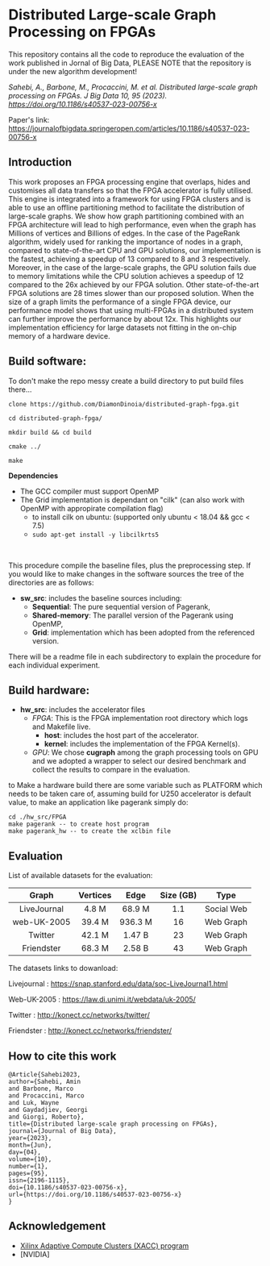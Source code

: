 # Distributed Large-scale Graph Processing on FPGAs #
This repository contains all the code to reproduce the evaluation of the work published in Jornal of Big Data, 
PLEASE NOTE that the repository is under the new algorithm development!

*Sahebi, A., Barbone, M., Procaccini, M. et al. Distributed large-scale graph processing on FPGAs. J Big Data 10, 95 (2023). https://doi.org/10.1186/s40537-023-00756-x*

Paper's link: https://journalofbigdata.springeropen.com/articles/10.1186/s40537-023-00756-x

## Introduction
This work proposes an FPGA processing engine that overlaps, hides and customises all data transfers so that the FPGA accelerator is fully utilised. This engine is integrated into a framework for using FPGA clusters and is able to use an offline partitioning method to facilitate the distribution of large-scale graphs. We show how graph partitioning combined with an FPGA architecture will lead to high performance, even when the graph has Millions of vertices and Billions of edges. In the case of the PageRank algorithm, widely used for ranking the importance of nodes in a graph, compared to state-of-the-art CPU and GPU solutions, our implementation is the fastest, achieving a speedup of 13 compared to 8 and 3 respectively. Moreover, in the case of the large-scale graphs, the GPU solution fails due to memory limitations while the CPU solution achieves a speedup of 12 compared to the 26x achieved by our FPGA solution. Other state-of-the-art FPGA solutions are 28 times slower than our proposed solution. When the size of a graph limits the performance of a single FPGA device, our performance model shows that using multi-FPGAs in a distributed system can further improve the performance by about 12x. This highlights our implementation efficiency for large datasets not fitting in the on-chip memory of a hardware device.


## Build software:
To don't make the repo messy create a build directory to put build files there...

```
clone https://github.com/DiamonDinoia/distributed-graph-fpga.git

cd distributed-graph-fpga/

mkdir build && cd build

cmake ../

make
```

**Dependencies**
* The GCC compiler must support OpenMP
* The Grid implementation is dependant on "cilk" (can also work with OpenMP with appropirate compilation flag)
     * to install cilk on ubuntu: (supported only ubuntu < 18.04 && gcc < 7.5) 
     * ``` sudo apt-get install -y libcilkrts5 ```
   
<br>

This procedure compile the baseline files, plus the preprocessing step.
If you would like to make changes in the software sources the tree of the directories are as follows:
   
* **sw_src**: includes the baseline sources including:
    * **Sequential**: The pure sequential version of Pagerank, 
    * **Shared-memory**: The parallel version of the Pagerank using OpenMP,
    * **Grid**: implementation which has been adopted from the referenced version.


There will be a readme file in each subdirectory to explain the procedure for each individual experiment. 

## Build hardware:

* **hw_src**: includes the accelerator files 
    * *FPGA*: This is the FPGA implementation root directory which logs and Makefile live.
        * **host**: includes the host part of the accelerator.
        * **kernel**: includes the implementation of the FPGA Kernel(s).
    * *GPU*: We chose **cugraph** among the graph processing tools on GPU and we adopted a wrapper to select our desired benchmark and collect the results to compare in the evaluation.
    
to Make a hardware build there are some variable such as PLATFORM which needs to be taken care of, assuming build for U250 accelerator is default value, 
to make an application like pagerank simply do:
``` 
cd ./hw_src/FPGA
make pagerank -- to create host program
make pagerank_hw -- to create the xclbin file
```

## Evaluation

List of available datasets for the evaluation:

| Graph | Vertices | Edge | Size (GB) | Type |
| :---: | :---: | :---: | :---: | :---: |
| LiveJournal | 4.8 M | 68.9 M | 1.1 | Social Web |
| web-UK-2005 | 39.4 M | 936.3 M | 16  | Web Graph |
| Twitter | 42.1 M | 1.47 B | 23  | Web Graph |
| Friendster |   68.3 M | 2.58 B | 43  | Web Graph |

The datasets links to dowanload: 

Livejournal : https://snap.stanford.edu/data/soc-LiveJournal1.html

Web-UK-2005 : https://law.di.unimi.it/webdata/uk-2005/

Twitter : http://konect.cc/networks/twitter/

Friendster : http://konect.cc/networks/friendster/

## How to cite this work 
```
@Article{Sahebi2023,
author={Sahebi, Amin
and Barbone, Marco
and Procaccini, Marco
and Luk, Wayne
and Gaydadjiev, Georgi
and Giorgi, Roberto},
title={Distributed large-scale graph processing on FPGAs},
journal={Journal of Big Data},
year={2023},
month={Jun},
day={04},
volume={10},
number={1},
pages={95},
issn={2196-1115},
doi={10.1186/s40537-023-00756-x},
url={https://doi.org/10.1186/s40537-023-00756-x}
}
```

## Acknowledgement
* [Xilinx Adaptive Compute Clusters (XACC) program](https://www.xilinx.com/support/university/XUP-XACC.html)
* [NVIDIA]
